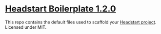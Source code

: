 # [Headstart Boilerplate 1.2.0](http://headstart.io)

This repo contains the default files used to scaffold your [Headstart project](http://headstart.io).
Licensed under MIT.